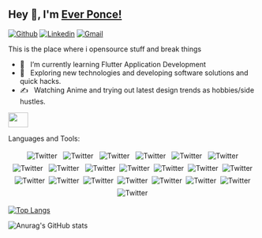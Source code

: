 ## Hey 👋, I'm [Ever Ponce!](https://github.com/ever864/)

[![Github](https://img.shields.io/badge/-Github-000?style=flat&logo=Github&logoColor=white)](https://github.com/ever864)
[![Linkedin](https://img.shields.io/badge/-LinkedIn-blue?style=flat&logo=Linkedin&logoColor=white)](https://www.linkedin.com/in/everponce/)
[![Gmail](https://img.shields.io/badge/-Gmail-c14438?style=flat&logo=Gmail&logoColor=white)](mailto:ever864@gmail.com)

This is the place where i opensource stuff and break things



- 🔭 &nbsp; I’m currently learning Flutter Application Development
- 🤔 &nbsp; Exploring new technologies and developing software solutions and quick hacks.
- ✍️ &nbsp; Watching Anime and trying out latest design trends as hobbies/side hustles.

<a href="your link" target="blank"><img align="center" src="https://cdn.jsdelivr.net/npm/simple-icons@3.0.1/icons/ruby.svg" alt="" height="30" width="40" /></a>


Languages and Tools:
<p align="center">
  <img src="https://img.shields.io/badge/Heroku-430098?style=for-the-badge&logo=heroku&logoColor=white" alt="Twitter" style="vertical-align:top; margin:4px">
  <img src="https://img.shields.io/badge/PostgreSQL-316192?style=for-the-badge&logo=postgresql&logoColor=white" alt="Twitter" style="vertical-align:top; margin:4px">

 <img src="https://img.shields.io/badge/SQLite-07405E?style=for-the-badge&logo=sqlite&logoColor=white" alt="Twitter" style="vertical-align:top; margin:4px">
 <img src="https://img.shields.io/badge/Adobe%20Illustrator-FF9A00?style=for-the-badge&logo=adobe%20illustrator&logoColor=white" alt="Twitter" style="vertical-align:top; margin:4px">
 <img src="https://img.shields.io/badge/Adobe%20Photoshop-31A8FF?style=for-the-badge&logo=Adobe%20Photoshop&logoColor=black" alt="Twitter" style="vertical-align:top; margin:4px">
 <img src="https://img.shields.io/badge/Figma-F24E1E?style=for-the-badge&logo=figma&logoColor=white" alt="Twitter" style="vertical-align:top; margin:4px"><img src="https://img.shields.io/badge/Bootstrap-563D7C?style=for-the-badge&logo=bootstrap&logoColor=white"alt="Twitter" style="vertical-align:top; margin:4px">
 <img src="https://img.shields.io/badge/Docker-2CA5E0?style=for-the-badge&logo=docker&logoColor=white"alt="Twitter" style="vertical-align:top; margin:4px">
 <img src="https://img.shields.io/badge/Insomnia-5849be?style=for-the-badge&logo=Insomnia&logoColor=white" alt="Twitter" style="vertical-align:top; margin:4px"><img src="https://img.shields.io/badge/JWT-000000?style=for-the-badge&logo=JSON%20web%20tokens&logoColor=white" alt="Twitter" style="vertical-align:top; margin:4px"><img src="https://img.shields.io/badge/React-20232A?style=for-the-badge&logo=react&logoColor=61DAFB" alt="Twitter" style="vertical-align:top; margin:4px"><img src="https://img.shields.io/badge/Redux-593D88?style=for-the-badge&logo=redux&logoColor=white" alt="Twitter" style="vertical-align:top; margin:4px"><img src="https://img.shields.io/badge/Ruby_on_Rails-CC0000?style=for-the-badge&logo=ruby-on-rails&logoColor=white" alt="Twitter" style="vertical-align:top; margin:4px"><img src="https://img.shields.io/badge/Sass-CC6699?style=for-the-badge&logo=sass&logoColor=white" alt="Twitter" style="vertical-align:top; margin:4px"><img src="https://img.shields.io/badge/Webpack-8DD6F9?style=for-the-badge&logo=Webpack&logoColor=white" alt="Twitter" style="vertical-align:top; margin:4px"><img src="https://img.shields.io/badge/Yarn-2C8EBB?style=for-the-badge&logo=yarn&logoColor=white" alt="Twitter" style="vertical-align:top; margin:4px"><img src="https://img.shields.io/badge/Visual_Studio_Code-0078D4?style=for-the-badge&logo=visual%20studio%20code&logoColor=white" alt="Twitter" style="vertical-align:top; margin:4px"><img src="https://img.shields.io/badge/CSS3-1572B6?style=for-the-badge&logo=css3&logoColor=white" alt="Twitter" style="vertical-align:top; margin:4px"><img src="https://img.shields.io/badge/HTML5-E34F26?style=for-the-badge&logo=html5&logoColor=white" alt="Twitter" style="vertical-align:top; margin:4px"><img src="https://img.shields.io/badge/JavaScript-323330?style=for-the-badge&logo=javascript&logoColor=F7DF1E" alt="Twitter" style="vertical-align:top; margin:4px"><img src="https://img.shields.io/badge/Ruby-CC342D?style=for-the-badge&logo=ruby&logoColor=white" alt="Twitter" style="vertical-align:top; margin:4px">

</p>

[![Top Langs](https://github-readme-stats.vercel.app/api/top-langs/?username=ever864&layout=compact)](https://github.com/ever864/github-readme-stats) 

![Anurag's GitHub stats](https://github-readme-stats.vercel.app/api?username=ever864&show_icons=true&theme=radical)
